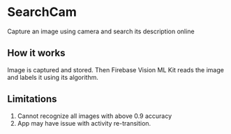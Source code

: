 # SearchCam
Capture an image using camera and search its description online

## How it works
Image is captured and stored. Then Firebase Vision ML Kit reads the image and labels it using its algorithm.

## Limitations
1. Cannot recognize all images with above 0.9 accuracy
2. App may have issue with activity re-transition.
